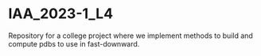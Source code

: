 # IAA_2023-1_L4
Repository for a college project where we implement methods to build and compute pdbs to use in fast-downward.
